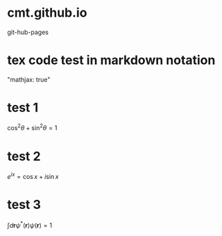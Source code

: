 # cmt.github.io
git-hub-pages

# tex code test in markdown notation
"mathjax: true"

# test 1
$\cos^{2}\theta + \sin^{2}\theta = 1$

# test 2
$e^{i x} = \cos x + i \sin x$

# test 3
$\int d \mathbf{r} \psi^{*}(\mathbf{r}) \psi(\mathbf{r}) = 1$
